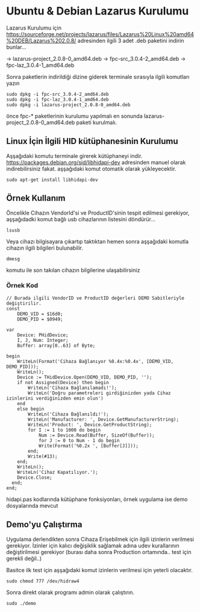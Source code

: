 # Ubuntu & Debian Lazarus Kurulumu
Lazarus Kurulumu için
https://sourceforge.net/projects/lazarus/files/Lazarus%20Linux%20amd64%20DEB/Lazarus%202.0.8/ 
adresinden ilgili 3 adet .deb paketini indirin bunlar...

-> lazarus-project_2.0.8-0_amd64.deb
-> fpc-src_3.0.4-2_amd64.deb
-> fpc-laz_3.0.4-1_amd64.deb

Sonra paketlerin indirildiği dizine giderek terminale sırasıyla ilgili komutları yazın
    
    sudo dpkg -i fpc-src_3.0.4-2_amd64.deb
    sudo dpkg -i fpc-laz_3.0.4-1_amd64.deb
    sudo dpkg -i lazarus-project_2.0.8-0_amd64.deb

önce fpc-* paketlerinin kurulumu yapılmalı en sonunda  lazarus-project_2.0.8-0_amd64.deb paketi kurulmalı.


## Linux İçin İlgili HID kütüphanesinin Kurulumu
Aşşağıdaki komutu terminale girerek kütüphaneyi indir.
https://packages.debian.org/sid/libhidapi-dev adresinden manuel olarak indirebilirsiniz fakat. aşşağıdaki komut otomatik olarak yükleyecektir.
    
    sudo apt-get install libhidapi-dev
    
## Örnek Kullanım

Öncelikle Cihazın VendorId'si ve ProductID'sinin tespit edilmesi gerekiyor, aşşağıdadki komut bağlı usb cihazlarının listesini döndürür...
    
    lsusb
    
Veya cihazı bilgisayara çıkartıp taktıktan hemen sonra aşşağıdaki komutla cihazın ilgili bilgileri bulunabilir.

    dmesg 

komutu ile son takılan cihazın bilgilerine ulaşabilirsiniz

### Örnek Kod
    
    // Burada ilgili VendorID ve ProductID değerleri DEMO Sabitleriyle değiştirilir.
    const
        DEMO_VID = $16d0;
        DEMO_PID = $0949;

    var
        Device: PHidDevice;
        I, J, Num: Integer;
        Buffer: array[0..63] of Byte;

    begin
        WriteLn(Format('Cihaza Bağlanıyor %0.4x:%0.4x', [DEMO_VID, DEMO_PID]));
        WriteLn();
        Device := THidDevice.Open(DEMO_VID, DEMO_PID, '');
        if not Assigned(Device) then begin
            WriteLn('Cihaza Bağlanılamadı!');
            WriteLn('Doğru parametreleri girdiğinizden yada Cihaz izinlerini verdiğinizden emin olun')
        end
        else begin
            WriteLn('Cihaza Bağlanıldı!');
            WriteLn('Manufacturer: ', Device.GetManufacturerString);
            WriteLn('Product: ', Device.GetProductString);
            for I := 1 to 1000 do begin
                Num := Device.Read(Buffer, SizeOf(Buffer));
                for J := 0 to Num - 1 do begin
                Write(Format('%0.2x ', [Buffer[J]]));
            end;
            Write(#13);
        end;
        WriteLn();
        WriteLn('Cihaz Kapatılıyor.');
        Device.Close;
      end;
    end;   
    
hidapi.pas kodlarında kütüphane fonksiyonları, örnek uygulama ise demo dosyalarında mevcut

## Demo'yu Çalıştırma
Uygulama derlendikten sonra
Cihaza Erişebilmek için ilgili izinlerin verilmesi gerekiyor. 
İzinler için kalıcı değişiklik sağlamak adına udev kurallarının değiştirilmesi gerekiyor (burası daha sonra Production ortamında.. test için gerekli değil..)

Basitce ilk test için aşşağıdaki komut izinlerin verilmesi için yeterli olacaktır.

    sudo chmod 777 /dev/hidraw4

Sonra direkt olarak programı admin olarak çalıştırın.

    sudo ./demo
    





